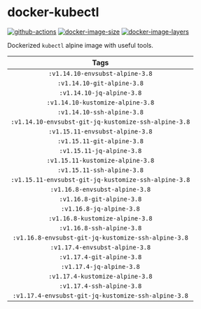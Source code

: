 # docker-kubectl

[![github-actions](https://github.com/theohbrothers/docker-kubectl/workflows/build/badge.svg)](https://github.com/theohbrothers/docker-kubectl/actions)
[![docker-image-size](https://img.shields.io/microbadger/image-size/theohbrothers/docker-kubectl/latest)](https://hub.docker.com/r/theohbrothers/docker-kubectl)
[![docker-image-layers](https://img.shields.io/microbadger/layers/theohbrothers/docker-kubectl/latest)](https://hub.docker.com/r/theohbrothers/docker-kubectl)

Dockerized `kubectl` alpine image with useful tools.

| Tags |
|:-------:| 
| `:v1.14.10-envsubst-alpine-3.8` | 
| `:v1.14.10-git-alpine-3.8` | 
| `:v1.14.10-jq-alpine-3.8` | 
| `:v1.14.10-kustomize-alpine-3.8` | 
| `:v1.14.10-ssh-alpine-3.8` | 
| `:v1.14.10-envsubst-git-jq-kustomize-ssh-alpine-3.8` | 
| `:v1.15.11-envsubst-alpine-3.8` | 
| `:v1.15.11-git-alpine-3.8` | 
| `:v1.15.11-jq-alpine-3.8` | 
| `:v1.15.11-kustomize-alpine-3.8` | 
| `:v1.15.11-ssh-alpine-3.8` | 
| `:v1.15.11-envsubst-git-jq-kustomize-ssh-alpine-3.8` | 
| `:v1.16.8-envsubst-alpine-3.8` | 
| `:v1.16.8-git-alpine-3.8` | 
| `:v1.16.8-jq-alpine-3.8` | 
| `:v1.16.8-kustomize-alpine-3.8` | 
| `:v1.16.8-ssh-alpine-3.8` | 
| `:v1.16.8-envsubst-git-jq-kustomize-ssh-alpine-3.8` | 
| `:v1.17.4-envsubst-alpine-3.8` | 
| `:v1.17.4-git-alpine-3.8` | 
| `:v1.17.4-jq-alpine-3.8` | 
| `:v1.17.4-kustomize-alpine-3.8` | 
| `:v1.17.4-ssh-alpine-3.8` | 
| `:v1.17.4-envsubst-git-jq-kustomize-ssh-alpine-3.8` |
